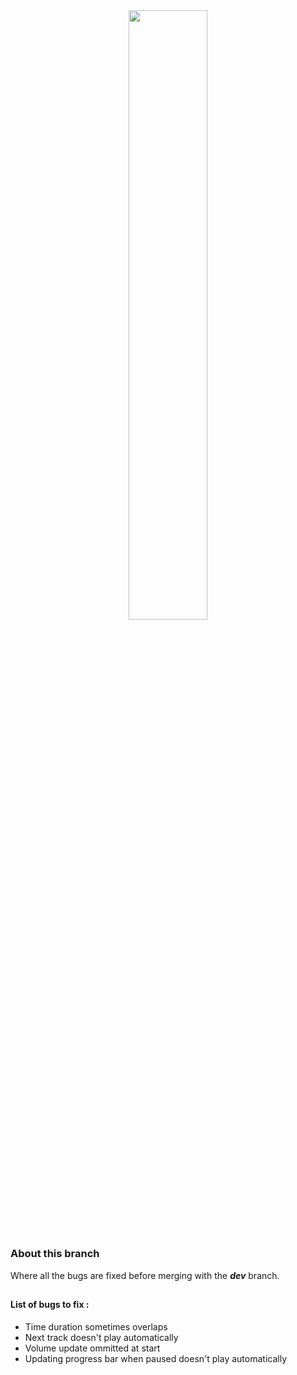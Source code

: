 <div align="center">
<img src="https://i.ibb.co/QjSHzMX/tracklist.png" style="width:50%">
</div>

## 

### About this branch
Where all the bugs are fixed before merging with the ***dev*** branch.

##

#### List of bugs to fix :
 - Time duration sometimes overlaps
 - Next track doesn't play automatically
 - Volume update ommitted at start
 - Updating progress bar when paused doesn't play automatically

